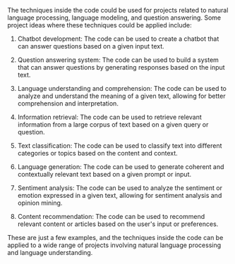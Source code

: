 The techniques inside the code could be used for projects related to natural language processing, language modeling, and question answering. Some project ideas where these techniques could be applied include:

1. Chatbot development: The code can be used to create a chatbot that can answer questions based on a given input text.

2. Question answering system: The code can be used to build a system that can answer questions by generating responses based on the input text.

3. Language understanding and comprehension: The code can be used to analyze and understand the meaning of a given text, allowing for better comprehension and interpretation.

4. Information retrieval: The code can be used to retrieve relevant information from a large corpus of text based on a given query or question.

5. Text classification: The code can be used to classify text into different categories or topics based on the content and context.

6. Language generation: The code can be used to generate coherent and contextually relevant text based on a given prompt or input.

7. Sentiment analysis: The code can be used to analyze the sentiment or emotion expressed in a given text, allowing for sentiment analysis and opinion mining.

8. Content recommendation: The code can be used to recommend relevant content or articles based on the user's input or preferences.

These are just a few examples, and the techniques inside the code can be applied to a wide range of projects involving natural language processing and language understanding.